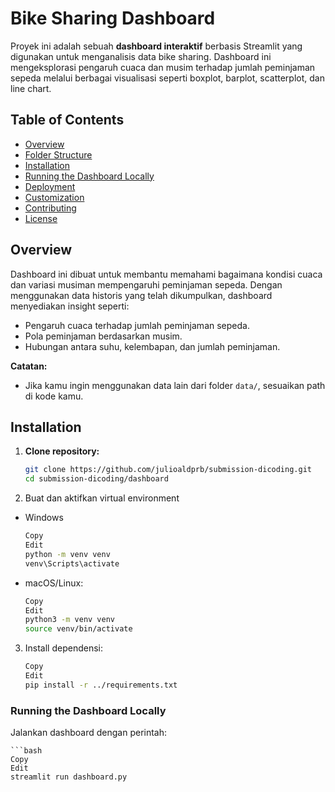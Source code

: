 # Bike Sharing Dashboard

Proyek ini adalah sebuah **dashboard interaktif** berbasis Streamlit yang digunakan untuk menganalisis data bike sharing. Dashboard ini mengeksplorasi pengaruh cuaca dan musim terhadap jumlah peminjaman sepeda melalui berbagai visualisasi seperti boxplot, barplot, scatterplot, dan line chart.

## Table of Contents

- [Overview](#overview)
- [Folder Structure](#folder-structure)
- [Installation](#installation)
- [Running the Dashboard Locally](#running-the-dashboard-locally)
- [Deployment](#deployment)
- [Customization](#customization)
- [Contributing](#contributing)
- [License](#license)

## Overview

Dashboard ini dibuat untuk membantu memahami bagaimana kondisi cuaca dan variasi musiman mempengaruhi peminjaman sepeda. Dengan menggunakan data historis yang telah dikumpulkan, dashboard menyediakan insight seperti:
- Pengaruh cuaca terhadap jumlah peminjaman sepeda.
- Pola peminjaman berdasarkan musim.
- Hubungan antara suhu, kelembapan, dan jumlah peminjaman.


**Catatan:**  
- Jika kamu ingin menggunakan data lain dari folder `data/`, sesuaikan path di kode kamu.

## Installation

1. **Clone repository:**
   ```bash
   git clone https://github.com/julioaldprb/submission-dicoding.git
   cd submission-dicoding/dashboard

2.  Buat dan aktifkan virtual environment
- Windows
    ````bash
    Copy
    Edit
    python -m venv venv
    venv\Scripts\activate

- macOS/Linux:
    ```bash
    Copy
    Edit
    python3 -m venv venv
    source venv/bin/activate

3. Install dependensi:
    ```bash
    Copy
    Edit
    pip install -r ../requirements.txt

### Running the Dashboard Locally
Jalankan dashboard dengan perintah:

    ```bash
    Copy
    Edit
    streamlit run dashboard.py
